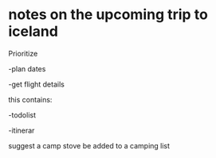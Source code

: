 # notes on the upcoming trip to iceland

Prioritize

-plan dates

-get flight details

this contains:

-todolist

-itinerar

suggest a camp stove be added to a camping list
